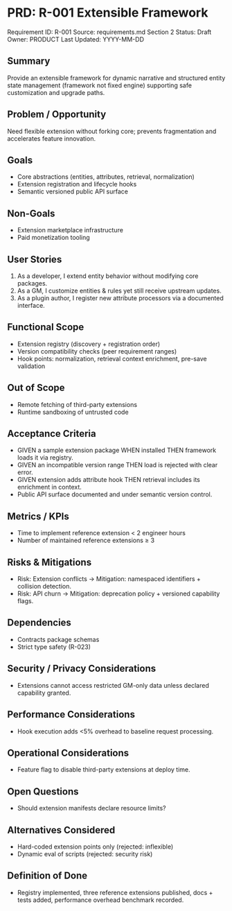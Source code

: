# PRD: R-001 Extensible Framework

Requirement ID: R-001
Source: requirements.md Section 2
Status: Draft
Owner: PRODUCT
Last Updated: YYYY-MM-DD

## Summary

Provide an extensible framework for dynamic narrative and structured entity state management (framework not fixed engine) supporting safe customization and upgrade paths.

## Problem / Opportunity

Need flexible extension without forking core; prevents fragmentation and accelerates feature innovation.

## Goals

- Core abstractions (entities, attributes, retrieval, normalization)
- Extension registration and lifecycle hooks
- Semantic versioned public API surface

## Non-Goals

- Extension marketplace infrastructure
- Paid monetization tooling

## User Stories

1. As a developer, I extend entity behavior without modifying core packages.
2. As a GM, I customize entities & rules yet still receive upstream updates.
3. As a plugin author, I register new attribute processors via a documented interface.

## Functional Scope

- Extension registry (discovery + registration order)
- Version compatibility checks (peer requirement ranges)
- Hook points: normalization, retrieval context enrichment, pre-save validation

## Out of Scope

- Remote fetching of third-party extensions
- Runtime sandboxing of untrusted code

## Acceptance Criteria

- GIVEN a sample extension package WHEN installed THEN framework loads it via registry.
- GIVEN an incompatible version range THEN load is rejected with clear error.
- GIVEN extension adds attribute hook THEN retrieval includes its enrichment in context.
- Public API surface documented and under semantic version control.

## Metrics / KPIs

- Time to implement reference extension < 2 engineer hours
- Number of maintained reference extensions ≥ 3

## Risks & Mitigations

- Risk: Extension conflicts → Mitigation: namespaced identifiers + collision detection.
- Risk: API churn → Mitigation: deprecation policy + versioned capability flags.

## Dependencies

- Contracts package schemas
- Strict type safety (R-023)

## Security / Privacy Considerations

- Extensions cannot access restricted GM-only data unless declared capability granted.

## Performance Considerations

- Hook execution adds <5% overhead to baseline request processing.

## Operational Considerations

- Feature flag to disable third-party extensions at deploy time.

## Open Questions

- Should extension manifests declare resource limits?

## Alternatives Considered

- Hard-coded extension points only (rejected: inflexible)
- Dynamic eval of scripts (rejected: security risk)

## Definition of Done

- Registry implemented, three reference extensions published, docs + tests added, performance overhead benchmark recorded.
